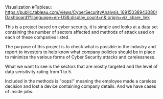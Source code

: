 Visualization #Tableau: https://public.tableau.com/views/CyberSecurityAnalysis_16915038943080/Dashboard1?:language=en-US&:display_count=n&:origin=viz_share_link

This is a project based on cyber security, it is simple and looks at a data set containing
the number of sectors affected and methods of attack used on each of these companies listed.

The purpose of this project is to check what is possible in the industry and report to investors
to help know what company policies should be in place to minimize the various forms of Cyber
Security attacks and carelessness.

What we want to see is the sectors that are mostly targeted and the level of data sensitivity
rating from 1 to 5.

Included in the methods is "oops!" meaning the employee made a careless decision and lost
a device containing company details. And we have cases of inside jobs.
